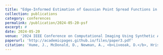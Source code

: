 ```yaml
---
title: "Edge-Informed Estimation of Gaussian Point Spread Functions in Convolutional Blurring Models"
collection: publications
category: conferences
permalink: /publication/2024-05-20-psf
excerpt: #
date: 2024-05-20
venue: '2024 IEEE Conference on Computational Imaging Using Synthetic Apertures (CISA)'
paperurl: 'http://academicpages.github.io/files/paper3.pdf'
citation: 'Hume, J., McDonald, D., Newman, A., <b>Liveoak, D.</b>, Hristova, Y., & Viswanathan, A. (2024, May). Edge-Informed Estimation of Gaussian Point Spread Functions in Convolutional Blurring Models. In 2024 <i>IEEE Conference on Computational Imaging Using Synthetic Apertures (CISA)</i> (pp. 1-5). IEEE.'
---
```

